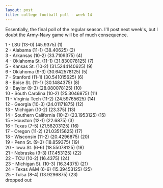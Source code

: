 ```yaml
---
layout: post
title: college football poll - week 14
---
```


Essentially, the final poll of the regular season. I'll post next week's, but I doubt the Army-Navy game will be of much consequence.

<p/>
1 - LSU (13-0) (45.9375) (1) <br/>
2 - Alabama (11-1) (38.40625) (2) <br/>
3 - Arkansas (10-2) (33.7109375) (4) <br/>
4 - Oklahoma St. (11-1) (31.830078125) (7) <br/>
5 - Kansas St. (10-2) (31.5244140625) (9) <br/>
6 - Oklahoma (9-3) (30.642578125) (5) <br/>
7 - Stanford (11-1) (30.541015625) (6) <br/>
8 - Boise St. (11-1) (30.1484375) (8) <br/>
9 - Baylor (9-3) (28.080078125) (10) <br/>
10 - South Carolina (10-2) (25.3046875) (11) <br/>
11 - Virginia Tech (11-2) (24.59765625) (14) <br/>
12 - Georgia (10-3) (24.01171875) (12) <br/>
13 - Michigan (10-2) (23.375) (13) <br/>
14 - Southern California (10-2) (23.1953125) (15) <br/>
15 - Houston (12-1) (22.6875) (3) <br/>
16 - Texas (7-5) (21.58203125) (16) <br/>
17 - Oregon (11-2) (21.03515625) (17) <br/>
18 - Wisconsin (11-2) (20.4296875) (20) <br/>
19 - Penn St. (9-3) (18.859375) (19) <br/>
20 - Iowa St. (6-6) (18.55078125) (18) <br/>
21 - Nebraska (9-3) (17.453125) (22) <br/>
22 - TCU (10-2) (16.4375) (24) <br/>
23 - Michigan St. (10-3) (16.34375) (21) <br/>
24 - Texas A&M (6-6) (15.39453125) (25) <br/>
25 - Tulsa (8-4) (13.9296875) (23) <br/>
dropped out:
